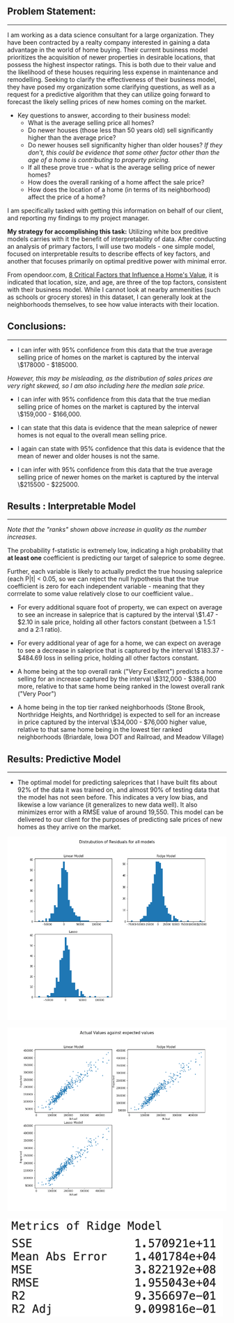 ## Problem Statement:
---
I am working as a data science consultant for a large organization. They have been contracted by a realty company interested in gaining a data advantage in the world of home buying. Their current business model prioritizes the acquisition of newer properties in desirable locations, that possess the highest inspector ratings. This is both due to their value and the likelihood of these houses requiring less expense in maintenance and remodelling. Seeking to clarify the effectiveness of their business model, they have posed my organization some clarifying questions, as well as a request for a predictive algorithm that they can utilize going forward to forecast the likely selling prices of new homes coming on the market. 

- Key questions to answer, according to their business model:
  - What is the average selling price all homes?
  - Do newer houses (those less than 50 years old) sell significantly higher than the average price?
  - Do newer houses sell significanlty higher than older houses? *If they don't, this could be evidence that some other factor other than the age of a home is contributing to property pricing.*
  - If all these prove true - what is the average selling price of newer homes?
  - How does the overall ranking of a home affect the sale price?
  - How does the location of a home (in terms of its neighborhood) affect the price of a home?

I am specifically tasked with getting this information on behalf of our client, and reporting my findings to my project manager.

**My strategy for accomplishing this task:** Utilizing white box preditive models carries with it the benefit of interpretability of data. After conducting an analysis of primary factors, I will use two models - one simple model, focused on interpretable results to describe effects of key factors, and another that focuses primarily on optimal preditive power with minimal error.

From opendoor.com, [8 Critical Factors that Influence a Home's Value](https://www.opendoor.com/w/blog/factors-that-influence-home-value), it is indicated that location, size, and age, are three of the top factors, consistent with their business model. While I cannot look at nearby ammenities (such as schools or grocery stores) in this dataset, I can generally look at the neighborhoods themselves, to see how value interacts with their location.


## Conclusions:
---
- I can infer with 95% confidence from this data that the true average selling price of homes on the market is captured by the interval \\$178000 - \$185000.

*However, this may be misleading, as the distribution of sales prices are very right skewed, so I am also including here the median sale price.*

- I can infer with 95% confidence from this data that the true median selling price of homes on the market is captured by the interval \\$159,000 - \$166,000.

- I can state that this data is evidence that the mean saleprice of newer homes is not equal to the overall mean selling price.

- I again can state with 95% confidence that this data is evidence that the mean of newer and older houses is not the same.

- I can infer with 95% confidence from this data that the true average selling price of newer homes on the market is captured by the interval \\$215500 - \$225000.


## Results : Interpretable Model
---
*Note that the "ranks" shown above increase in quality as the number increases.*

The probability f-statistic is extremely low, indicating a high probability that **at least one** coefficient is predicting our target of saleprice to some degree.

Further, each variable is likely to actually predict the true housing saleprice (each P|t| < 0.05, so we can reject the null hypothesis that the true coefficient is zero for each independent variable - meaning that they corrrelate to some value relatively close to our coefficient value..

- For every additional square foot of property, we can expect on average to see an increase in saleprice that is captured by the interval \\$1.47 - \$2.10 in sale price, holding all other factors constant (between a 1.5:1 and a 2:1 ratio).

- For every additional year of age for a home, we can expect on average to see a decrease in saleprice that is captured by the interval \\$183.37 - \$484.69 loss in selling price, holding all other factors constant.

- A home being at the top overall rank ("Very Excellent") predicts a home selling for an increase captured by the interval  \\$312,000 - \$386,000 more, relative to that same home being ranked in the lowest overall rank ("Very Poor")

- A home being in the top tier ranked neighborhoods (Stone Brook, Northridge Heights, and Northridge) is expected to sell for an increase in price captured by the interval \\$34,000 - \$76,000 higher value, relative to that same home being in the lowest tier ranked neighborhoods (Briardale, Iowa DOT and Railroad, and Meadow Village)

## Results: Predictive Model
---
- The optimal model for predicting saleprices that I have built fits about 92% of the data it was trained on, and almost 90% of testing data that the model has not seen before. This indicates a very low bias, and likewise a low variance (it generalizes to new data well). It also minimizes error with a RMSE value of around 19,550. This model can be delivered to our client for the purposes of predicting sale prices of new homes as they arrive on the market.

![ ](Images/P_Model_Features/Dist_resids_models.png)

![  ](Images/P_Model_Features/Act_vs_exp_all_models.png)

![   ](Images/P_Model_Features/Ridge_Model_Metrics.png)